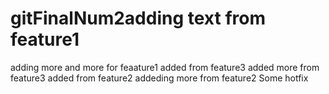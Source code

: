 # gitFinalNum2adding text from feature1
adding more and more for feaature1
added from feature3
added more from feature3
added from feature2
addeding more from feature2
Some hotfix
